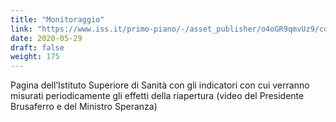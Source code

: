 ```yaml
---
title: "Monitoraggio"
link: "https://www.iss.it/primo-piano/-/asset_publisher/o4oGR9qmvUz9/content/id/5396227?"
date: 2020-05-29
draft: false
weight: 175
---
```


Pagina dell’Istituto Superiore di Sanità con gli indicatori con cui verranno misurati periodicamente gli effetti della riapertura (video del Presidente Brusaferro e del Ministro Speranza)
